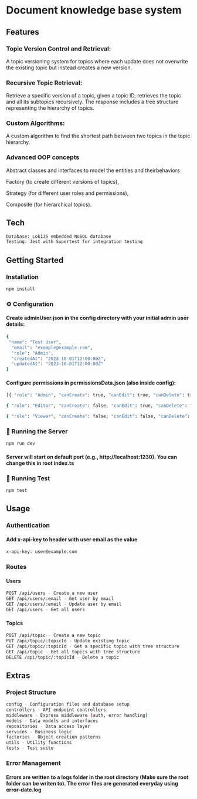 #  Document knowledge base system

## Features
### Topic Version Control and Retrieval:
A topic versioning system for topics where each update does not
overwrite the existing topic but instead creates a new version.
### Recursive Topic Retrieval:
Retrieve a specific version of a topic, given a topic ID, retrieves the topic
and all its subtopics recursively. The response includes a tree
structure representing the hierarchy of topics.
### Custom Algorithms:
A custom algorithm to find the shortest path between two topics in the topic hierarchy.
### Advanced OOP concepts
Abstract classes and interfaces to model the entities and theirbehaviors

Factory (to create different versions of topics),

Strategy (for different user roles and permissions), 

Composite (for hierarchical topics).

##  Tech
```bash
Database: LokiJS embedded NoSQL database
Testing: Jest with Supertest for integration testing
```
##  Getting Started

###  Installation

```bash
npm install
```
###  ⚙️ Configuration
#### Create adminUser.json in the config directory with your initial admin user details:

```bash
{
 "name": "Test User",
  "email": "example@example.com",
  "role": "Admin",
  "createdAt": "2023-10-01T12:00:00Z",
  "updatedAt": "2023-10-01T12:00:00Z"
}
```
#### Configure permissions in permissionsData.json (also inside config):
```bash
[{ "role": "Admin", "canCreate": true, "canEdit": true, "canDelete": true, "canView": true },

{ "role": "Editor", "canCreate": false, "canEdit": true, "canDelete": false, "canView": true },

{ "role": "Viewer", "canCreate": false, "canEdit": false, "canDelete": false, "canView": true }]

```
### 🚀 Running the Server
```bash
npm run dev
```
#### Server will start on default port (e.g., http://localhost:1230). You can change this in root index.ts

### 🚀 Running Test
```bash
npm test
```

##  Usage
###  Authentication
#### Add x-api-key to header with user email as the value

```bash
x-api-key: user@example.com
```
###  Routes
#### Users
```bash
POST /api/users - Create a new user
GET /api/users/:email - Get user by email
GET /api/users/:email - Update user by email
GET /api/users - Get all users
```

#### Topics
```bash
POST /api/topic - Create a new topic
PUT /api/topic/:topicId - Update existing topic
GET /api/topic/:topicId - Get a specific topic with tree structure
GET /api/topic - Get all topics with tree structure
DELETE /api/topic/:topicId - Delete a topic
```
##  Extras
### Project Structure
```bash
config - Configuration files and database setup
controllers - API endpoint controllers
middleware - Express middleware (auth, error handling)
models - Data models and interfaces
repositories - Data access layer
services - Business logic
factories - Object creation patterns
utils - Utility functions
tests - Test suite
```
### Error Management
#### Errors are written to a logs folder in the root directory (Make sure the root folder can be writen to). The error files are generated everyday using error-date.log

